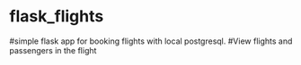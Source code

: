 # flask_flights


#simple flask app for booking flights with local postgresql. 
#View flights and passengers in the flight

